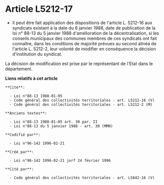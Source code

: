 # Article L5212-17

- Il peut être fait application des dispositions de l'article L. 5212-16 aux syndicats existant à la date du 6 janvier 1988,
date de publication de la loi n° 88-13 du 5 janvier 1988 d'amélioration de la décentralisation, si les conseils municipaux
des communes membres de ces syndicats ont fait connaître, dans les conditions de majorité prévues au second alinéa de
l'article L. 5212-2, leur volonté de modifier en conséquence la décision d'institution du syndicat.

La décision de modification est prise par le représentant de l'Etat dans le département.

**Liens relatifs à cet article**

	**Cite**:

	  - Loi n°88-13 1988-01-05
	  - Code général des collectivités territoriales - art. L5212-16 (V)
	  - Code général des collectivités territoriales - art. L5212-2 (M)

	**Anciens textes**:

	  - Loi n°88-13 1988-01-05 art. 30 par. II
	  - Loi n°88-13 du 5 janvier 1988 - art. 30 (MMN)

	**Codifié par**:

	  - Loi n°96-142 1996-02-21

	**Créé par**:

	  - Loi n°96-142 1996-02-21 jorf 24 février 1996

	**Cité par**:

	  - Code général des collectivités territoriales - art. L5842-16 (V)

